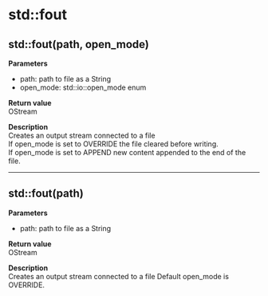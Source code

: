 # std::fout

## std::fout(path, open_mode)
**Parameters**  
* path: path to file as a String
* open_mode: std::io::open_mode enum

**Return value**  
OStream  

**Description**  
Creates an output stream connected to a file  
If open_mode is set to OVERRIDE the file cleared before writing.  
If open_mode is set to APPEND new content appended to the end of the file.   

---

## std::fout(path)
**Parameters**  
* path: path to file as a String

**Return value**  
OStream  

**Description**  
Creates an output stream connected to a file 
Default open_mode is OVERRIDE. 